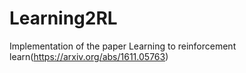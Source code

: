 # Learning2RL
Implementation of the paper Learning to reinforcement learn(https://arxiv.org/abs/1611.05763)
